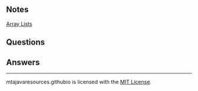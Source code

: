 ## Notes
[Array Lists](/notes/arraylists)

## Questions

## Answers

***
mtajavaresources.githubio is licensed with the [MIT License](/LICENSE).
